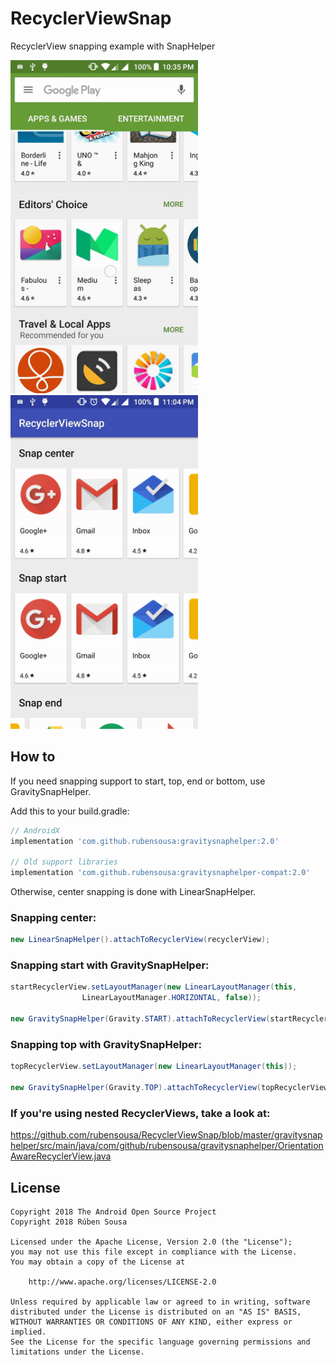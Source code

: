 # RecyclerViewSnap

RecyclerView snapping example with SnapHelper

<img src="screens/snap_googleplay.gif" width=300></img>   <img src="screens/snap_final.gif" width=300></img>

## How to

If you need snapping support to start, top, end or bottom, use GravitySnapHelper.

Add this to your build.gradle:

```groovy
// AndroidX
implementation 'com.github.rubensousa:gravitysnaphelper:2.0'

// Old support libraries
implementation 'com.github.rubensousa:gravitysnaphelper-compat:2.0'
```

Otherwise, center snapping is done with LinearSnapHelper.

### Snapping center:

```java
new LinearSnapHelper().attachToRecyclerView(recyclerView);
```

### Snapping start with GravitySnapHelper:

```java
startRecyclerView.setLayoutManager(new LinearLayoutManager(this,
                LinearLayoutManager.HORIZONTAL, false));
                
new GravitySnapHelper(Gravity.START).attachToRecyclerView(startRecyclerView);
```

### Snapping top with GravitySnapHelper:

```java
topRecyclerView.setLayoutManager(new LinearLayoutManager(this));
                
new GravitySnapHelper(Gravity.TOP).attachToRecyclerView(topRecyclerView);
```

### If you're using nested RecyclerViews, take a look at:

https://github.com/rubensousa/RecyclerViewSnap/blob/master/gravitysnaphelper/src/main/java/com/github/rubensousa/gravitysnaphelper/OrientationAwareRecyclerView.java

## License

    Copyright 2018 The Android Open Source Project
    Copyright 2018 Rúben Sousa
    
    Licensed under the Apache License, Version 2.0 (the "License");
    you may not use this file except in compliance with the License.
    You may obtain a copy of the License at
    
        http://www.apache.org/licenses/LICENSE-2.0
    
    Unless required by applicable law or agreed to in writing, software
    distributed under the License is distributed on an "AS IS" BASIS,
    WITHOUT WARRANTIES OR CONDITIONS OF ANY KIND, either express or implied.
    See the License for the specific language governing permissions and
    limitations under the License.
